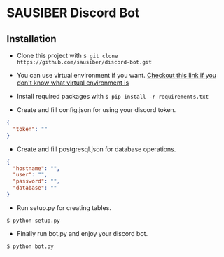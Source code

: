 # SAUSIBER Discord Bot

## Installation
- Clone this project with `$ git clone https://github.com/sausiber/discord-bot.git`
- You can use virtual environment if you want. [Checkout this link if you don't know what virtual environment is](https://docs.python.org/3/tutorial/venv.html)
- Install required packages with `$ pip install -r requirements.txt`

- Create and fill config.json for using your discord token.

```json
{
  "token": ""
}
```

- Create and fill postgresql.json for database operations.

```json
{
  "hostname": "",
  "user": "",
  "password": "",
  "database": ""
}
```

- Run setup.py for creating tables.

`$ python setup.py`

- Finally run bot.py and enjoy your discord bot.

`$ python bot.py`
